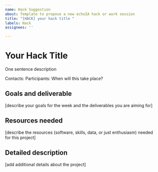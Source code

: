 ```yaml
---
name: Hack Suggestion
about: Template to propose a new echoIA hack or work session
title: "[HACK] your hack title "
labels: Hack
assignees: ''

---
```


# Your Hack Title

One sentence description

Contacts:
Participants:
When will this take place?

## Goals and deliverable
[describe your goals for the week and the deliverables you are aiming for]

## Resources needed
[describe the resources (software, skills, data, or just enthusiasm) needed for this project]
  
## Detailed description
[add additional details  about the project]
